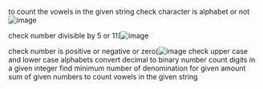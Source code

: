 to count the vowels in the given string
check character is alphabet or not![image](https://user-images.githubusercontent.com/122254229/228316131-eba5e6a9-4d08-492f-9a73-55b1697838d6.png)

check number divisible by 5 or 11(![image](https://user-images.githubusercontent.com/122254229/228315851-70fe00bc-516f-4805-ae63-7eecb64cfd98.png)

check number is positive or negative or zero(![image](https://user-images.githubusercontent.com/122254229/228315568-ee3869db-3d54-4f1b-aa20-ea206e573b61.png)
check upper case and lower case alphabets
convert decimal to binary number
count digits in a given integer
find minimum number of denomination for given amount
sum of given numbers
to count vowels in the given string
